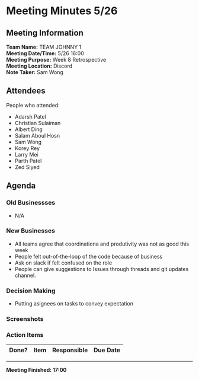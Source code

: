 # Meeting Minutes 5/26
## Meeting Information
**Team Name:** TEAM JOHNNY 1 <br />
**Meeting Date/Time:** 5/26 16:00 <br />
**Meeting Purpose:** Week 8 Retrospective <br />
**Meeting Location:** Discord <br />
**Note Taker:** Sam Wong <br />

## Attendees
People who attended:
- Adarsh Patel
- Christian Sulaiman
- Albert Ding
- Salam Aboul Hosn
- Sam Wong
- Korey Rey
- Larry Mei
- Parth Patel
- Zed Siyed

## Agenda
### Old Businessses
-  N/A
### New Businesses
- All teams agree that coordinationa and produtivity was not as good this week
- People felt out-of-the-loop of the code because of business
- Ask on slack if felt confused on the role
- People can give suggestions to Issues through threads and git updates channel.

### Decision Making
- Putting asignees on tasks to convey expectation

### Screenshots

### Action Items
| Done? | Item | Responsible | Due Date |
| ---- | ---- | ---- | ---- |

<hr>

**Meeting Finished: 17:00**
